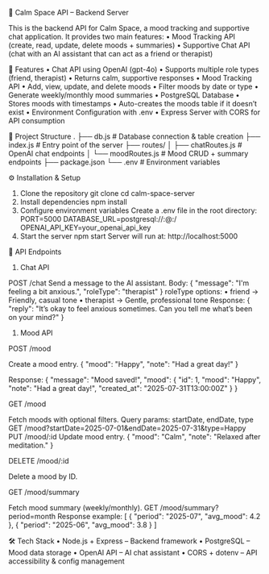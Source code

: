 🪷 Calm Space API – Backend Server

This is the backend API for Calm Space, a mood tracking and supportive chat application.
It provides two main features:
	•	Mood Tracking API (create, read, update, delete moods + summaries)
	•	Supportive Chat API (chat with an AI assistant that can act as a friend or therapist)

🚀 Features
	•	Chat API using OpenAI (gpt-4o)
	•	Supports multiple role types (friend, therapist)
	•	Returns calm, supportive responses
	•	Mood Tracking API
	•	Add, view, update, and delete moods
	•	Filter moods by date or type
	•	Generate weekly/monthly mood summaries
	•	PostgreSQL Database
	•	Stores moods with timestamps
	•	Auto-creates the moods table if it doesn’t exist
	•	Environment Configuration with .env
	•	Express Server with CORS for API consumption

📂 Project Structure
.
├── db.js                 # Database connection & table creation
├── index.js              # Entry point of the server
├── routes/
│   ├── chatRoutes.js     # OpenAI chat endpoints
│   └── moodRoutes.js     # Mood CRUD + summary endpoints
├── package.json
└── .env                  # Environment variables

⚙️ Installation & Setup

1. Clone the repository
   git clone <repo-url>
   cd calm-space-server
2. Install dependencies
   npm install
3. Configure environment variables
Create a .env file in the root directory:
PORT=5000
DATABASE_URL=postgresql://<username>:<password>@<host>:<port>/<dbname>
OPENAI_API_KEY=your_openai_api_key
4. Start the server
   npm start
   Server will run at: http://localhost:5000

📌 API Endpoints

1. Chat API
   
POST /chat
Send a message to the AI assistant.
Body:
{
  "message": "I'm feeling a bit anxious.",
  "roleType": "therapist"
}
roleType options:
	•	friend → Friendly, casual tone
	•	therapist → Gentle, professional tone
Response:
{
  "reply": "It’s okay to feel anxious sometimes. Can you tell me what’s been on your mind?"
}

1. Mood API
   
POST /mood

Create a mood entry.
{
  "mood": "Happy",
  "note": "Had a great day!"
}

Response:
{
  "message": "Mood saved!",
  "mood": { "id": 1, "mood": "Happy", "note": "Had a great day!", "created_at": "2025-07-31T13:00:00Z" }
}

GET /mood

Fetch moods with optional filters.
Query params: startDate, endDate, type
GET /mood?startDate=2025-07-01&endDate=2025-07-31&type=Happy
PUT /mood/:id
Update mood entry.
{
  "mood": "Calm",
  "note": "Relaxed after meditation."
}

DELETE /mood/:id

Delete a mood by ID.

GET /mood/summary

Fetch mood summary (weekly/monthly).
GET /mood/summary?period=month
Response example:
[
  { "period": "2025-07", "avg_mood": 4.2 },
  { "period": "2025-06", "avg_mood": 3.8 }
]

🛠 Tech Stack
	•	Node.js + Express – Backend framework
	•	PostgreSQL – Mood data storage
	•	OpenAI API – AI chat assistant
	•	CORS + dotenv – API accessibility & config management
